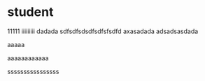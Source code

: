 # student
11111
iiiiiiiii
dadada
sdfsdfsdsdfsdfsfsdfd
axasadada
adsadsasdada


aaaaa


aaaaaaaaaaaa

ssssssssssssssss
